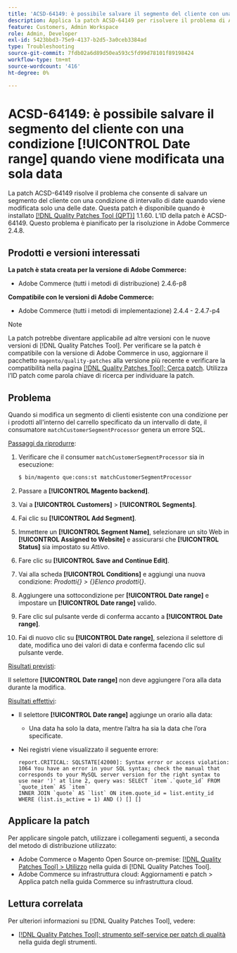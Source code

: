 ```yaml
---
title: 'ACSD-64149: è possibile salvare il segmento del cliente con una condizione [!UICONTROL Date range] quando viene modificata una sola data'
description: Applica la patch ACSD-64149 per risolvere il problema di Adobe Commerce, in cui è possibile salvare il segmento del cliente con una condizione **[!UICONTROL Date range]** quando viene modificata solo una delle date.
feature: Customers, Admin Workspace
role: Admin, Developer
exl-id: 5423bbd3-75e9-4137-b2d5-3a0ceb3384ad
type: Troubleshooting
source-git-commit: 7fdb02a6d89d50ea593c5fd99d78101f89198424
workflow-type: tm+mt
source-wordcount: '416'
ht-degree: 0%

---
```


# ACSD-64149: è possibile salvare il segmento del cliente con una condizione [!UICONTROL Date range] quando viene modificata una sola data

La patch ACSD-64149 risolve il problema che consente di salvare un segmento del cliente con una condizione di intervallo di date quando viene modificata solo una delle date. Questa patch è disponibile quando è installato [[!DNL Quality Patches Tool (QPT)]](/help/tools/quality-patches-tool/quality-patches-tool-to-self-serve-quality-patches.md) 1.1.60. L’ID della patch è ACSD-64149. Questo problema è pianificato per la risoluzione in Adobe Commerce 2.4.8.

## Prodotti e versioni interessati

**La patch è stata creata per la versione di Adobe Commerce:**

* Adobe Commerce (tutti i metodi di distribuzione) 2.4.6-p8

**Compatibile con le versioni di Adobe Commerce:**

* Adobe Commerce (tutti i metodi di implementazione) 2.4.4 - 2.4.7-p4

>[!NOTE]
>
>La patch potrebbe diventare applicabile ad altre versioni con le nuove versioni di [!DNL Quality Patches Tool]. Per verificare se la patch è compatibile con la versione di Adobe Commerce in uso, aggiornare il pacchetto `magento/quality-patches` alla versione più recente e verificare la compatibilità nella pagina [[!DNL Quality Patches Tool]: Cerca patch](https://experienceleague.adobe.com/tools/commerce-quality-patches/index.html?lang=it). Utilizza l’ID patch come parola chiave di ricerca per individuare la patch.

## Problema

Quando si modifica un segmento di clienti esistente con una condizione per i prodotti all&#39;interno del carrello specificato da un intervallo di date, il consumatore `matchCustomerSegmentProcessor` genera un errore SQL.

<u>Passaggi da riprodurre</u>:

1. Verificare che il consumer `matchCustomerSegmentProcessor` sia in esecuzione:

   ```bash
   $ bin/magento que:cons:st matchCustomerSegmentProcessor
   ```

1. Passare a **[!UICONTROL Magento backend]**.
1. Vai a **[!UICONTROL Customers]** > **[!UICONTROL Segments]**.
1. Fai clic su **[!UICONTROL Add Segment]**.
1. Immettere un **[!UICONTROL Segment Name]**, selezionare un sito Web in **[!UICONTROL Assigned to Website]** e assicurarsi che **[!UICONTROL Status]** sia impostato su *Attivo*.
1. Fare clic su **[!UICONTROL Save and Continue Edit]**.
1. Vai alla scheda **[!UICONTROL Conditions]** e aggiungi una nuova condizione: *Prodotti{} > {}Elenco prodotti*{*}*.
1. Aggiungere una sottocondizione per **[!UICONTROL Date range]** e impostare un **[!UICONTROL Date range]** valido.
1. Fare clic sul pulsante verde di conferma accanto a **[!UICONTROL Date range]**.
1. Fai di nuovo clic su **[!UICONTROL Date range]**, seleziona il selettore di date, modifica uno dei valori di data e conferma facendo clic sul pulsante verde.

<u>Risultati previsti</u>:

Il selettore **[!UICONTROL Date range]** non deve aggiungere l&#39;ora alla data durante la modifica.

<u>Risultati effettivi</u>:

* Il selettore **[!UICONTROL Date range]** aggiunge un orario alla data:
   * Una data ha solo la data, mentre l’altra ha sia la data che l’ora specificate.
* Nei registri viene visualizzato il seguente errore:

  ```
  report.CRITICAL: SQLSTATE[42000]: Syntax error or access violation: 1064 You have an error in your SQL syntax; check the manual that corresponds to your MySQL server version for the right syntax to use near ')' at line 2, query was: SELECT `item`.`quote_id` FROM `quote_item` AS `item`
  INNER JOIN `quote` AS `list` ON item.quote_id = list.entity_id WHERE (list.is_active = 1) AND () [] []
  ```


## Applicare la patch

Per applicare singole patch, utilizzare i collegamenti seguenti, a seconda del metodo di distribuzione utilizzato:

* Adobe Commerce o Magento Open Source on-premise: [[!DNL Quality Patches Tool] > Utilizzo](/help/tools/quality-patches-tool/usage.md) nella guida di [!DNL Quality Patches Tool].
* Adobe Commerce su infrastruttura cloud: Aggiornamenti e patch > Applica patch nella guida Commerce su infrastruttura cloud.

## Lettura correlata

Per ulteriori informazioni su [!DNL Quality Patches Tool], vedere:

* [[!DNL Quality Patches Tool]: strumento self-service per patch di qualità](/help/tools/quality-patches-tool/quality-patches-tool-to-self-serve-quality-patches.md) nella guida degli strumenti.
